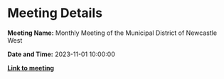 # Meeting Details

**Meeting Name:** Monthly Meeting of the Municipal District of Newcastle West

**Date and Time:** 2023-11-01 10:00:00

**<a href="https://www.limerick.ie/council/whats-on/monthly-meeting-of-the-municipal-district-of-newcastle-west-7" target="_blank">Link to meeting</a>**
